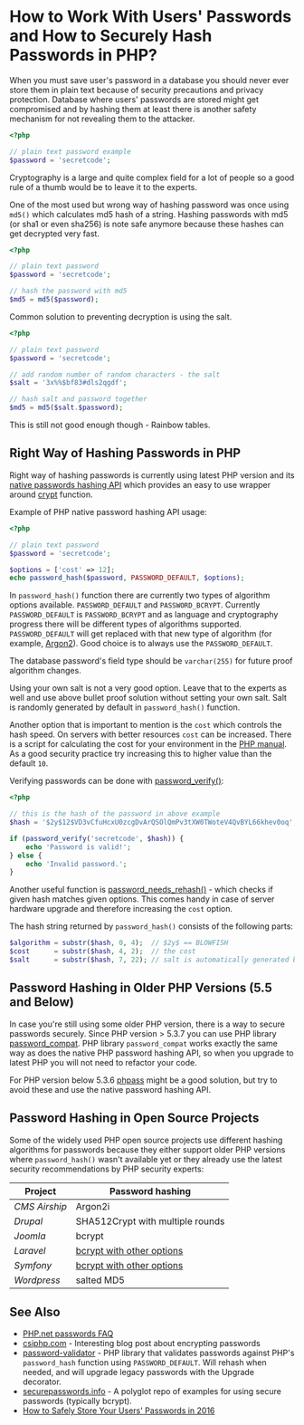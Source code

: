 # How to Work With Users' Passwords and How to Securely Hash Passwords in PHP?

When you must save user's password in a database you should never ever store them
in plain text because of security precautions and privacy protection. Database
where users' passwords are stored might get compromised and by hashing them at
least there is another safety mechanism for not revealing them to the attacker.

```php
<?php

// plain text password example
$password = 'secretcode';
```

Cryptography is a large and quite complex field for a lot of people so a good
rule of a thumb would be to leave it to the experts.

One of the most used but wrong way of hashing password was once using `md5()`
which calculates md5 hash of a string. Hashing passwords with md5 (or sha1
or even sha256) is note safe anymore because these hashes can get decrypted very
fast.

```php
<?php

// plain text password
$password = 'secretcode';

// hash the password with md5
$md5 = md5($password);
```

Common solution to preventing decryption is using the salt.

```php
<?php

// plain text password
$password = 'secretcode';

// add random number of random characters - the salt
$salt = '3x%%$bf83#dls2qgdf';

// hash salt and password together
$md5 = md5($salt.$password);
```

This is still not good enough though - Rainbow tables.

## Right Way of Hashing Passwords in PHP

Right way of hashing passwords is currently using latest PHP version and its
[native passwords hashing API](http://php.net/manual/en/book.password.php) which
provides an easy to use wrapper around [crypt](http://php.net/manual/en/function.crypt.php)
function.

Example of PHP native password hashing API usage:

```php
<?php

// plain text password
$password = 'secretcode';

$options = ['cost' => 12];
echo password_hash($password, PASSWORD_DEFAULT, $options);
```

In `password_hash()` function there are currently two types of algorithm options
available. `PASSWORD_DEFAULT` and `PASSWORD_BCRYPT`. Currently `PASSWORD_DEFAULT`
is `PASSWORD_BCRYPT` and as language and cryptography progress there will be
different types of algorithms supported. `PASSWORD_DEFAULT` will get replaced
with that new type of algorithm (for example,
[Argon2](https://wiki.php.net/rfc/argon2_password_hash)). Good choice is to always
use the `PASSWORD_DEFAULT`.

The database password's field type should be `varchar(255)` for future proof
algorithm changes.

Using your own salt is not a very good option. Leave that to the experts as well
and use above bullet proof solution without setting your own salt. Salt is randomly
generated by default in `password_hash()` function.

Another option that is important to mention is the `cost` which controls the hash
speed. On servers with better resources `cost` can be increased. There is a script
for calculating the cost for your environment in the
[PHP manual](http://php.net/manual/en/function.password-hash.php#example-989).
As a good security practice try increasing this to higher value than the default
`10`.

Verifying passwords can be done with
[password_verify()](http://php.net/manual/en/function.password-verify.php):

```php
<?php

// this is the hash of the password in above example
$hash = '$2y$12$VD3vCfuHcxU0zcgDvArQSOlQmPv3tXW0TWoteV4QvBYL66khev0oq';

if (password_verify('secretcode', $hash)) {
    echo 'Password is valid!';
} else {
    echo 'Invalid password.';
}
```

Another useful function is
[password_needs_rehash()](http://php.net/manual/en/function.password-needs-rehash.php) - which
checks if given hash matches given options. This comes handy in case of server
hardware upgrade and therefore increasing the `cost` option.

The hash string returned by `password_hash()` consists of the following parts:

```php
$algorithm = substr($hash, 0, 4);  // $2y$ == BLOWFISH
$cost      = substr($hash, 4, 2);  // the cost
$salt      = substr($hash, 7, 22); // salt is automatically generated by default
```

## Password Hashing in Older PHP Versions (5.5 and Below)

In case you're still using some older PHP version, there is a way to secure
passwords securely. Since PHP version > 5.3.7 you can use PHP library
[password_compat](https://github.com/ircmaxell/password_compat). PHP library
`password_compat` works exactly the same way as does the native PHP password
hashing API, so when you upgrade to latest PHP you will not need to refactor your
code.

For PHP version below 5.3.6 [phpass](http://www.openwall.com/phpass/) might be a
good solution, but try to avoid these and use the native password hashing API.

## Password Hashing in Open Source Projects

Some of the widely used PHP open source projects use different hashing algorithms
for passwords because they either support older PHP versions where `password_hash()`
wasn't available yet or they already use the latest security recommendations by
PHP security experts:

Project | Password hashing
--- | ---
*CMS Airship* | Argon2i
*Drupal* | SHA512Crypt with multiple rounds
*Joomla* | bcrypt
*Laravel* | [bcrypt with other options](https://laravel.com/docs/5.3/hashing)
*Symfony* | [bcrypt with other options](http://symfony.com/doc/current/security.html)
*Wordpress* | salted MD5


## See Also

* [PHP.net passwords FAQ](http://php.net/manual/en/faq.passwords.php)
* [csiphp.com](http://csiphp.com/blog/2012/02/16/encrypt-passwords-for-highest-level-of-security/) - Interesting blog post about encrypting passwords
* [password-validator](https://github.com/jeremykendall/password-validator) - PHP library that validates passwords against PHP's `password_hash` function using `PASSWORD_DEFAULT`. Will rehash when needed, and will upgrade legacy passwords with the Upgrade decorator.
* [securepasswords.info](http://securepasswords.info/about/) - A polyglot repo of examples for using secure passwords (typically bcrypt).
* [How to Safely Store Your Users' Passwords in 2016](https://paragonie.com/blog/2016/02/how-safely-store-password-in-2016)
